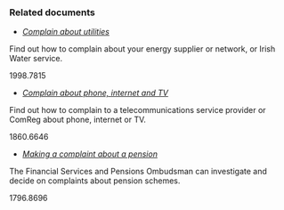 ###  Related documents

  * [ _Complain about utilities_ ](/en/consumer/how-to-complain/complain-about-utilities/)

Find out how to complain about your energy supplier or network, or Irish Water
service.

1998.7815

  * [ _Complain about phone, internet and TV_ ](/en/consumer/how-to-complain/complain-about-phone-internet-and-tv/)

Find out how to complain to a telecommunications service provider or ComReg
about phone, internet or TV.

1860.6646

  * [ _Making a complaint about a pension_ ](/en/money-and-tax/personal-finance/pensions/making-a-pension-complaint/)

The Financial Services and Pensions Ombudsman can investigate and decide on
complaints about pension schemes.

1796.8696

